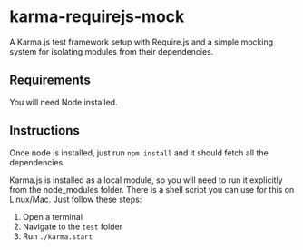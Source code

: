 karma-requirejs-mock
====================

A Karma.js test framework setup with Require.js and a simple mocking system for isolating modules from their dependencies.

## Requirements

You will need Node installed. 

## Instructions

Once node is installed, just run `npm install` and it should fetch all the dependencies. 

Karma.js is installed as a local module, so you will need to run it explicitly from the node\_modules folder. There is a shell script you can use for this on Linux/Mac. Just follow these steps:

 1. Open a terminal
 2. Navigate to the `test` folder
 3. Run `./karma.start`

